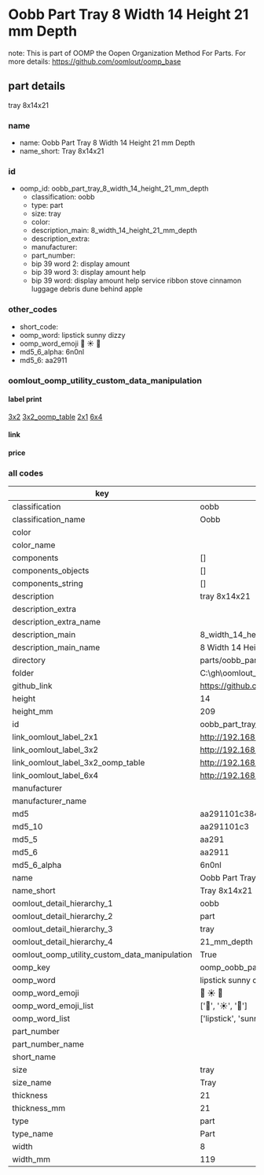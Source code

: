 # Oobb Part Tray 8 Width 14 Height 21 mm Depth  

note: This is part of OOMP the Oopen Organization Method For Parts. For more details: https://github.com/oomlout/oomp_base

##  part details
  



tray 8x14x21



### name
* name: Oobb Part Tray 8 Width 14 Height 21 mm Depth
* name_short: Tray 8x14x21 
### id
* oomp_id: oobb_part_tray_8_width_14_height_21_mm_depth
  * classification: oobb
  * type: part
  * size: tray
  * color: 
  * description_main: 8_width_14_height_21_mm_depth
  * description_extra: 
  * manufacturer: 
  * part_number: 
  * bip 39 word 2: display amount
  * bip 39 word 3: display amount help
  * bip 39 word: display amount help service ribbon stove cinnamon luggage debris dune behind apple

### other_codes
* short_code: 
* oomp_word: lipstick sunny dizzy
* oomp_word_emoji :lipstick: :sunny: :dizzy:
* md5_6_alpha: 6n0nl
* md5_6: aa2911






### oomlout_oomp_utility_custom_data_manipulation
#### label print
[3x2](http://192.168.1.245:1112/?label=oomp%206n0nl)
[3x2_oomp_table](http://192.168.1.108:1112/?label=oomp%206n0nl)
[2x1](http://192.168.1.242:1112/?label=oomp%206n0nl)
[6x4](http://192.168.1.55:1112/?label=oomp%206n0nl)    

#### link

                              

#### price







### all codes 
| key | value |  
| --- | --- |  
| classification | oobb |  
| classification_name | Oobb |  
| color |  |  
| color_name |  |  
| components | [] |  
| components_objects | [] |  
| components_string | [] |  
| description | tray 8x14x21 |  
| description_extra |  |  
| description_extra_name |  |  
| description_main | 8_width_14_height_21_mm_depth |  
| description_main_name | 8 Width 14 Height 21 mm Depth |  
| directory | parts/oobb_part_tray_8_width_14_height_21_mm_depth |  
| folder | C:\gh\oomlout_oobb_version_4_generated_parts\parts\oobb_part_tray_8_width_14_height_21_mm_depth |  
| github_link | https://github.com/oomlout/oomlout_oomp_part_src/tree/main/parts/oobb_part_tray_8_width_14_height_21_mm_depth |  
| height | 14 |  
| height_mm | 209 |  
| id | oobb_part_tray_8_width_14_height_21_mm_depth |  
| link_oomlout_label_2x1 | http://192.168.1.242:1112/?label=oomp%206n0nl |  
| link_oomlout_label_3x2 | http://192.168.1.245:1112/?label=oomp%206n0nl |  
| link_oomlout_label_3x2_oomp_table | http://192.168.1.108:1112/?label=oomp%206n0nl |  
| link_oomlout_label_6x4 | http://192.168.1.55:1112/?label=oomp%206n0nl |  
| manufacturer |  |  
| manufacturer_name |  |  
| md5 | aa291101c384c5235adc8c42d60201fc |  
| md5_10 | aa291101c3 |  
| md5_5 | aa291 |  
| md5_6 | aa2911 |  
| md5_6_alpha | 6n0nl |  
| name | Oobb Part Tray 8 Width 14 Height 21 mm Depth |  
| name_short | Tray 8x14x21  |  
| oomlout_detail_hierarchy_1 | oobb |  
| oomlout_detail_hierarchy_2 | part |  
| oomlout_detail_hierarchy_3 | tray |  
| oomlout_detail_hierarchy_4 | 21_mm_depth |  
| oomlout_oomp_utility_custom_data_manipulation | True |  
| oomp_key | oomp_oobb_part_tray_8_width_14_height_21_mm_depth |  
| oomp_word | lipstick sunny dizzy |  
| oomp_word_emoji | :lipstick: :sunny: :dizzy: |  
| oomp_word_emoji_list | [':lipstick:', ':sunny:', ':dizzy:'] |  
| oomp_word_list | ['lipstick', 'sunny', 'dizzy'] |  
| part_number |  |  
| part_number_name |  |  
| short_name |  |  
| size | tray |  
| size_name | Tray |  
| thickness | 21 |  
| thickness_mm | 21 |  
| type | part |  
| type_name | Part |  
| width | 8 |  
| width_mm | 119 |  
